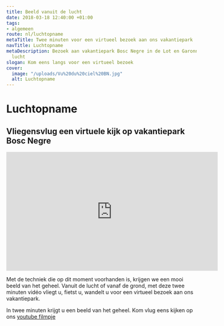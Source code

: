 ```yaml
---
title: Beeld vanuit de lucht
date: 2018-03-18 12:40:00 +01:00
tags:
- algemeen
route: nl/luchtopname
metaTitle: Twee minuten voor een virtueel bezoek aan ons vakantiepark
navTitle: Luchtopname
metaDescription: Bezoek aan vakantiepark Bosc Negre in de Lot en Garonne vanuit de
  lucht
slogan: Kom eens langs voor een virtueel bezoek
cover:
  image: "/uploads/Vu%20du%20ciel%20BN.jpg"
  alt: Luchtopname
---
```


# Luchtopname

## Vliegensvlug een virtuele kijk op vakantiepark Bosc Negre


<iframe width="560" height="315" src="https://www.youtube.com/embed/LtHxKqg2_mo" frameborder="0" allow="autoplay; encrypted-media" allowfullscreen></iframe>



Met de techniek die op dit moment voorhanden is, krijgen we een mooi beeld van het geheel. Vanuit de lucht of vanaf de grond, met deze twee minuten vidéo vliegt u, fietst u, wandelt u voor een virtueel bezoek aan ons vakantiepark.

In twee minuten krijgt u een beeld van het geheel. Kom vlug eens kijken op ons [youtube filmpje
](https://youtu.be/LtHxKqg2_mo)